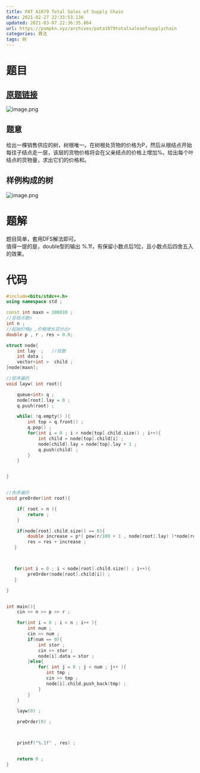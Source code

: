 ```yaml
---
title: PAT A1079 Total Sales of Supply Chain
date: 2021-02-27 22:33:53.136
updated: 2021-03-07 22:36:35.864
url: https://pumpkn.xyz/archives/pata1079totalsalesofsupplychain
categories: 算法
tags: 树
---
```


# 题目
## [原题链接](https://pintia.cn/problem-sets/994805342720868352/problems/994805388447170560)
![image.png](https://pumpkn.xyz/upload/2021/03/image-19b4314265bb4958aab10e4f230ac88e.png)
## 题意
给出一棵销售供应的树，树根唯一。在树根处货物的价格为P，然后从根结点开始每往子结点走一层，该层的货物价格将会在父亲结点的价格上增加%。给出每个叶结点的货物量，求出它们的价格和。
## 样例构成的树
![image.png](https://pumpkn.xyz/upload/2021/03/image-21c83d6c254e4079a00866a42cfc67b1.png)
# 题解
题目简单，套用DFS解法即可。</br>
值得一提的是，double型的输出 %.1f，有保留小数点后1位，且小数点后四舍五入的效果。
# 代码
```c++
#include<bits/stdc++.h>
using namespace std ;

const int maxn = 100010 ;
//总结点数n
int n ;
//起始价格p ,价格增长百分比r
double p , r , res = 0.0;

struct node{
    int lay  ;   //层数
    int data ;
    vector<int >  child ;
}node[maxn];

//层序遍历
void layw( int root){

    queue<int> q ;
    node[root].lay = 0 ;
    q.push(root) ;

    while( !q.empty() ){
        int top = q.front() ;
        q.pop() ;
        for(int i = 0 ; i < node[top].child.size() ; i++){
            int child = node[top].child[i] ;
            node[child].lay = node[top].lay + 1 ;
            q.push(child) ;
        }
    }


}


//先序遍历
void preOrder(int root){

    if( root > n ){
        return ;
    }

    if(node[root].child.size() == 0){
        double increase = p*( pow(r/100 + 1 , node[root].lay) )*node[root].data ;
        res = res + increase ;
   }



   for(int i = 0 ; i < node[root].child.size() ; i++){
        preOrder(node[root].child[i]) ;
   }

}


int main(){
    cin >> n >> p >> r ;

    for(int i = 0 ; i < n ; i++ ){
        int num ;
        cin >> num ;
        if(num == 0){
            int stor ;
            cin >> stor ;
            node[i].data = stor ;
        }else{
            for( int j = 0 ; j < num ; j++ ){
               int tmp ;
               cin >> tmp ;
               node[i].child.push_back(tmp) ;
            }
        }
    }

    layw(0) ;

    preOrder(0) ;



    printf("%.1f" , res) ;


    return 0 ;
}

```